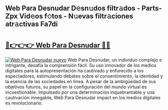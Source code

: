 ## Web Para Desnudar D𝚎sn𝚞dos filtr𝚊dos - Parts-Zpx Vid𝚎os f𝚘tos - N𝚞evas filtr𝚊ciones atr𝚊ctivas Fa7di

# <h2><a href="http://mb5bq9q.tromn.icu/?c=Web+Para+Desnudar">🔗👉👉👉 Web Para Desnudar 🔗🔗</a></h2>

[![Web Para Desnudar nuevo](https://i.imgur.com/pEAQMta.gif)](http://mb5bq9q.tromn.icu/?c=Web+Para+Desnudar)
Web Para Desnudar, un individuo complejo e intrigante, desafía la comprensión fácil. Su uso innovador de los medios digitales para la autopresentación ha cautivado y enfurecido a los espectadores, estimulando debates sobre el consentimiento, la identidad y la esencia de las sociedades en línea. A pesar de la ambigüedad de sus objetivos futuros, su papel en la configuración del mundo virtual es incuestionable. Impulsado por una determinación inquebrantable y una cautivación innegable, Web Para Desnudar impact en los medios digitales es revolucionario.
